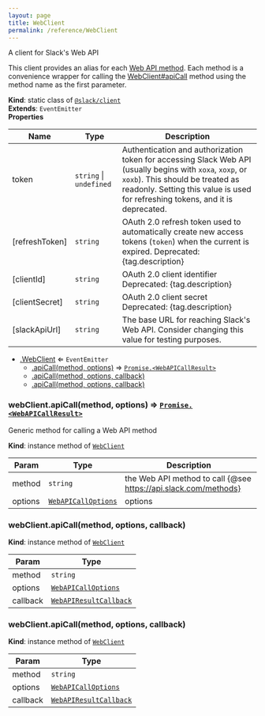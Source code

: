 ```yaml
---
layout: page
title: WebClient
permalink: /reference/WebClient
---
```

A client for Slack's Web API

This client provides an alias for each [Web API method](https://api.slack.com/methods). Each method is
a convenience wrapper for calling the [WebClient#apiCall](WebClient#apiCall) method using the method name as the first parameter.

**Kind**: static class of [<code>@slack/client</code>](#module_@slack/client)  
**Extends**: <code>EventEmitter</code>  
**Properties**

| Name | Type | Description |
| --- | --- | --- |
| token | <code>string</code> \| <code>undefined</code> | Authentication and authorization token for accessing Slack Web API (usually begins with `xoxa`, `xoxp`, or `xoxb`). This should be treated as readonly. Setting this value is used for refreshing tokens, and it is deprecated. |
| [refreshToken] | <code>string</code> | OAuth 2.0 refresh token used to automatically create new access tokens (`token`) when the current is expired. Deprecated: {tag.description} |
| [clientId] | <code>string</code> | OAuth 2.0 client identifier Deprecated: {tag.description} |
| [clientSecret] | <code>string</code> | OAuth 2.0 client secret Deprecated: {tag.description} |
| [slackApiUrl] | <code>string</code> | The base URL for reaching Slack's Web API. Consider changing this value for testing purposes. |


* [.WebClient](#module_@slack/client.WebClient) ⇐ <code>EventEmitter</code>
    * [.apiCall(method, options)](#module_@slack/client.WebClient+apiCall) ⇒ [<code>Promise.&lt;WebAPICallResult&gt;</code>](#module_@slack/client.WebAPICallResult)
    * [.apiCall(method, options, callback)](#module_@slack/client.WebClient+apiCall)
    * [.apiCall(method, options, callback)](#module_@slack/client.WebClient+apiCall)

<a name="module_@slack/client.WebClient+apiCall"></a>

### webClient.apiCall(method, options) ⇒ [<code>Promise.&lt;WebAPICallResult&gt;</code>](#module_@slack/client.WebAPICallResult)
Generic method for calling a Web API method

**Kind**: instance method of [<code>WebClient</code>](#module_@slack/client.WebClient)  

| Param | Type | Description |
| --- | --- | --- |
| method | <code>string</code> | the Web API method to call {@see https://api.slack.com/methods} |
| options | [<code>WebAPICallOptions</code>](#module_@slack/client.WebAPICallOptions) | options |

<a name="module_@slack/client.WebClient+apiCall"></a>

### webClient.apiCall(method, options, callback)
**Kind**: instance method of [<code>WebClient</code>](#module_@slack/client.WebClient)  

| Param | Type |
| --- | --- |
| method | <code>string</code> | 
| options | [<code>WebAPICallOptions</code>](#module_@slack/client.WebAPICallOptions) | 
| callback | [<code>WebAPIResultCallback</code>](#module_@slack/client.WebAPIResultCallback) | 

<a name="module_@slack/client.WebClient+apiCall"></a>

### webClient.apiCall(method, options, callback)
**Kind**: instance method of [<code>WebClient</code>](#module_@slack/client.WebClient)  

| Param | Type |
| --- | --- |
| method | <code>string</code> | 
| options | [<code>WebAPICallOptions</code>](#module_@slack/client.WebAPICallOptions) | 
| callback | [<code>WebAPIResultCallback</code>](#module_@slack/client.WebAPIResultCallback) | 

